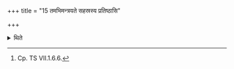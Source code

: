 +++
title = "15 तमभिमन्त्रयते सहस्रस्य प्रतिष्ठासि"

+++

<details><summary>थिते</summary>

15. He addresses it with sahasrasya pratiṣṭhāsi.... It has been said (in a Brāhmaṇa-text)[^1] “Having taken that (thousandth) cow by the north of the Āgnīdhra (shed)...” or by the south of the Mahāvedi (great altar) between the sacrificial post and the Āhavanīya fire, 

[^1]: Cp. TS VII.1.6.6.  
</details>
